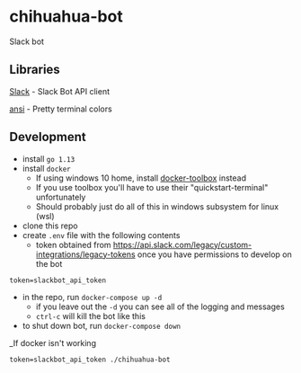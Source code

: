 # chihuahua-bot

Slack bot

## Libraries

[Slack](https://github.com/nlopes/slack) - Slack Bot API client

[ansi](https://github.com/mgutz/ansi) - Pretty terminal colors

## Development

- install `go 1.13`
- install `docker`
  - If using windows 10 home, install [docker-toolbox](https://docs.docker.com/toolbox/toolbox_install_windows/) instead
  - If you use toolbox you'll have to use their "quickstart-terminal" unfortunately
  - Should probably just do all of this in windows subsystem for linux (wsl)
- clone this repo
- create `.env` file with the following contents
  - token obtained from https://api.slack.com/legacy/custom-integrations/legacy-tokens once you have permissions to develop on the bot

```
token=slackbot_api_token
```

- in the repo, run `docker-compose up -d`
  - if you leave out the `-d` you can see all of the logging and messages
  - `ctrl-c` will kill the bot like this
- to shut down bot, run `docker-compose down`

_If docker isn't working

`token=slackbot_api_token ./chihuahua-bot`
